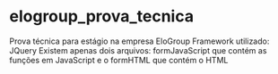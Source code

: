 # elogroup_prova_tecnica
Prova técnica para estágio na empresa EloGroup
Framework utilizado: JQuery
Existem apenas dois arquivos: formJavaScript que contém as funções em JavaScript e o formHTML que contém o HTML
